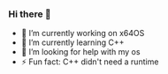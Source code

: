 ### Hi there 👋

- 🔭 I’m currently working on x64OS
- 🌱 I’m currently learning C++
- 🤔 I’m looking for help with my os
- ⚡ Fun fact: C++ didn't need a runtime
